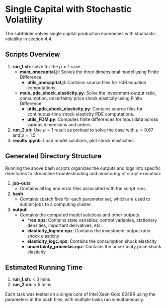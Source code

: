 # Single Capital with Stochastic Volatility

The subfolder solves single capital production economies with stochastic volatility in section 4.4.

## Scripts Overview

1. **run_1.sh**: solve for the $\rho=1$ case
    - **main_onecapital.jl**: Solves the three dimensional model using Finite Difference.
        - **utils_onecapital.jl**: Contains source files for HJB equation computations.
    - **main_pde_shock_elasticity.py**: Solve the investment-output ratio, consumption, uncertainty price shock elasticity using Finite Difference.
        - **utils_pde_shock_elasticity.py**: Contains source files for continuous-time shock elasticity PDE computations.
        - **utils_FDM.py**: Computes finite differences for input data across various dimensions and orders.
2. **run_2.sh**: Use $\rho=1$ result as preload to solve the case with $\rho = 0.67$ and $\rho = 1.5$
3. **results.ipynb**: Load model solutions, plot shock elasticities.

## Generated Directory Structure

Running the above bash scripts organizes the outputs and logs into specific directories to streamline troubleshooting and monitoring of script execution:

1. **job-outs**
   - Contains all log and error files associated with the script runs.
2. **bash**
   - Contains sbatch files for each parameter set, which are used to submit jobs to a computing cluster.
3. **output**
   - Contains the computed model solutions and other outputs.
        - ***res.npz**: Contains state variables, control variables, stationary densities, important derivatives, etc.
        - **elasticity_logimo.npz**: Contains the investment-output ratio shock elasticity
        - **elasticity_logc.npz**: Contains the consumption shock elasticity
        - **uncertainty_priceelas.npz**: Contains the uncertainty price shock elasticity

## Estimated Running Time
1. **run_1.sh**: < 3 mins
2. **run_2.sh**: < 5 mins

Each task was tested on a single core of Intel Xeon Gold 6248R using the parameters in the bash files, with multiple tasks run simultaneously.